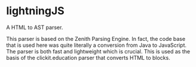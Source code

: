 # lightningJS
A HTML to AST parser.

This parser is based on the Zenith Parsing Engine. In fact, the code base that is used here was quite literally a conversion from Java to JavaScript. The parser is both fast and lightweight which is crucial. This is used as the basis of the clickit.education parser that converts HTML to blocks.
